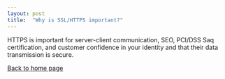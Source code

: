 ```yaml
---
layout: post
title:  "Why is SSL/HTTPS important?"
---
```


HTTPS is important for server-client communication, SEO, PCI/DSS Saq certification, and customer confidence in your identity and that their data transmission is secure.  

[Back to home page](https://practical-galileo-423fde.netlify.com/)